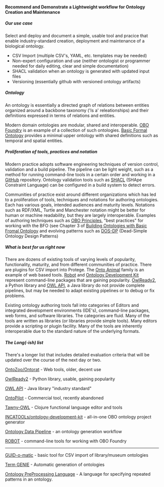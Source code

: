 #### Recommend and Demonstrate a Lightweight workflow for Ontology Creation and Maintenance


##### Our use case


Select and deploy and document a simple, usable tool and pracice that enable industry-standard creation, deployment and maintenance of a biological ontology.

- CSV Import (multiple CSV's, YAML, etc. templates may be needed)
- Non-expert configuration and use (neither ontologist or programmer needed for daily editing, clear and simple documentation)
- SHACL validation when an ontology is generated with updated input files
- Versioning (essentially github with versioned ontology artifacts)


##### Ontology


An ontology is essentially a directed graph of relations between entities organized around a backbone taxonomy ('Is a' releationships) and their definitions expressed in terms of relations and entities.

Modern domain ontologies are modular, shared and interoperable. [OBO Foundry](http://www.obofoundry.org/) is an example of a collection of such ontologies. [Basic Formal Ontology](https://basic-formal-ontology.org/) provides a minimal upper ontology with shared definitions such as temporal and spatial entities.


##### Proliferation of tools, practices and notation


Modern practice adopts software engineering techniques of version control, validation and a build pipeline. The pipeline can be light weight, such as a method for running command-line tools in a certain order and working in a [GitHub](https://github.com/) repository. Ontology validation tools such as [SHACL](https://www.w3.org/wiki/SHACL/Examples) (SHApe Constraint Language) can be configured in a build system to detect errors.


Communities of practice exist around different organizations which has led to a proliferation of tools, techniques and notations for authoring ontologies. Each has various goals, intended audiences and maturity levels. Notations such as RDF/XML, Turtle and Manchester notation might be better for human or machine readability, but they are largely interoperable. Examples of authoring techniques such as [OBO Principles](http://www.obofoundry.org/principles/fp-004-versioning.html), "best practices" for working with the BFO (see Chapter 3 of [Building Ontologies with Basic Fromal Ontology](https://mitpress.mit.edu/books/building-ontologies-basic-formal-ontology) and evolving patterns such as [DOS-DP](https://github.com/INCATools/dead_simple_owl_design_patterns) (Dead-Simple Ontology Design Patterns)


##### What is best for us right now

There are dozens of existing tools of varying levels of popularity, functionality, maturity, and from different communities of practice. There are plugins for CSV import into Protege. The [Onto Animal](http://www.hegroup.org/ontozoo/) family is an example of web based tools. [Robot](http://robot.obolibrary.org/) and [Ontology Development Kit](https://github.com/INCATools/ontology-development-kit) represent command-line packages that are gaining popularity. [OwlReady2](https://pythonhosted.org/Owlready2/), a Python library and [OWL API](http://owlcs.github.io/owlapi/), a Java library do not provide complete pipelines, but may be needed to adapt existing pipelines or to debug or fix problems.

Existing ontology authoring tools fall into categories of Editors and integrated development environments (IDE's), command-line packages, web forms, and software libraries. The categories are fluid. Many of the tools are written as libraries (or libraries provide simple tools). Many editors provide a scripting or plugin facility. Many of the tools are inherently interoperable due to the standard nature of the underlying formats.


##### The Long(-ish) list

There's a longer list that includes detailed evaluation criteria that will be updated over the course of the next day or two.

[OntoZoo/Ontorat](http://ontorat.hegroup.org/) - Web tools, older, decent use

[OwlReady2](https://pythonhosted.org/Owlready2/) - Python library, usable, gaining popularity

[OWL API](http://owlcs.github.io/owlapi/) - Java library "industry standard"

[OntoPilot](http://ontopilot.com/) - Commercial tool, recently abandoned

[Tawny-OWL](https://github.com/phillord/tawny-owl#tawny-owl) - Clojure functional language editor and tools

[INCATOOLs/ontology-development-kit](https://github.com/INCATools/ontology-development-kit#ontology-development-kit) - all-in-one OBO ontology project generator

[Ontology Data Pipeline](https://github.com/biocodellc/ontology-data-pipeline) - an ontology generation workflow 

[ROBOT](http://robot.obolibrary.org/) - command-line tools for working with OBO Foundry

----

[GUID-o-matic](http://bioimages.vanderbilt.edu/guid-o-matic/index.htm) - basic tool for CSV import of library/museum ontologies

[Term GENIE](https://github.com/geneontology/termgenie) - Automatic generation of ontologies

[Ontology PreProcessing Language](http://oppl2.sourceforge.net/) - A language for specifying repeated patterns in an ontology.

